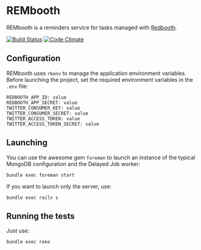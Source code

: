 # REMbooth

REMbooth is a reminders service for tasks managed with [Redbooth](https://redbooth.com).

[![Build Status](https://travis-ci.org/nosolopau/rembooth.svg?branch=master)](https://travis-ci.org/nosolopau/rembooth)
[![Code Climate](https://codeclimate.com/github/nosolopau/rembooth/badges/gpa.svg)](https://codeclimate.com/github/nosolopau/rembooth)

## Configuration

REMbooth uses `rbenv` to manage the application environment variables. Before launching the project, set the required environment variables in the `.env` file:

    REDBOOTH_APP_ID: value
    REDBOOTH_APP_SECRET: value
    TWITTER_CONSUMER_KEY: value
    TWITTER_CONSUMER_SECRET: value
    TWITTER_ACCESS_TOKEN: value
    TWITTER_ACCESS_TOKEN_SECRET: value

## Launching

You can use the awesome gem `foreman` to launch an instance of the typical MongoDB configuration and the Delayed Job worker:

    bundle exec foreman start

If you want to launch only the server, use:

    bundle exec rails s

## Running the tests

Just use:

    bundle exec rake

